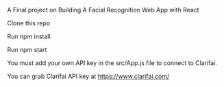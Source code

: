 A Final project on Building A Facial Recognition Web App with React

Clone this repo

Run npm install

Run npm start

You must add your own API key in the src/App.js file to connect to Clarifai.

You can grab Clarifai API key at https://www.clarifai.com/
